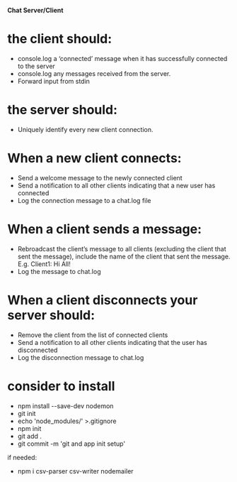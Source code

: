 **Chat Server/Client**
# the client should:
- console.log a ‘connected’ message when it has successfully connected to the server
- console.log any messages received from the server.
- Forward input from stdin

# the server should:
- Uniquely identify every new client connection.

# When a new client connects:
- Send a welcome message to the newly connected client
- Send a notification to all other clients indicating that a new user has connected
- Log the connection message to a chat.log file

# When a client sends a message:
- Rebroadcast the client’s message to all clients (excluding the client that sent the message), include the name of the client that sent the message. E.g. Client1: Hi All!
- Log the message to chat.log

# When a client disconnects your server should:
- Remove the client from the list of connected clients
- Send a notification to all other clients indicating that the user has disconnected
- Log the disconnection message to chat.log


# consider to install
- npm install --save-dev nodemon
- git init
- echo 'node_modules/' >.gitignore
- npm init
- git add .
- git commit -m 'git and app init setup'

if needed:
- npm i csv-parser csv-writer nodemailer